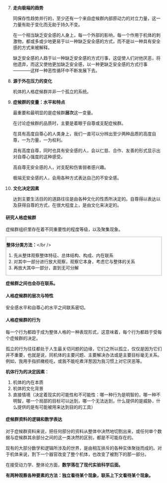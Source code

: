 7. **走向极端的趋势**

    同保存性趋势并行的，至少还有一个来自症候群内部原动力的对立力量，这一力量有助于变化而无助于持久不变。
    
    在一个相当缺乏安全感的人身上，每一个外部的影响，每一个作用于机体的刺激物，都或多或少地更易于以一种缺乏安全感的方式，而不是以一种具有安全感的方式来被解释。
    
    缺乏安全感的人趋于以一种缺乏安全感的方式行事，这促使人们对他厌恶，将他遗弃，而这又使他更加缺乏安全感，以一种更缺乏安全感的方式行事————这样一种恶性循环中不断发展下去。
    
8. **源于外在压力的变化**

    机体的人格症候群并非一个孤立的系统。
    
9. **症候群的变量：水平和特点**

    最重要和最明显的是症候群**层次**这一变量。 
    
    在讨论症候群的品质时，主要是着眼于自尊或支配症候群。
    
    在具有高度自尊心的人类身上，我们一直可以分辨出至少两种品质的高度自尊，一为力量，一为权利。
    
    具有高度自尊，同时也具有安全感的人，会以仁慈、合作、友善的形式显示出对自尊心强度的这种感受。
    
    高自尊无安全感的人，对支配和伤害弱者感兴趣。
    
    极端无安全感的人，会用各种方式表达自己的不安全感。
    
10. **文化决定因素**

    达到主要生活目的的道路往往是由各种文化的性质所决定的。自尊得以表达以及获得自尊的方式，在很大程度上，是由文化来决定的。
    
    
#### 研究人格症候群

症候群组织里存在着不同重要性的程度等级，以及聚集现象。

<div style="border:2px solid lightgrey">  
      
<b>整体分类方法：</b></br />

<ol>
<li>先从整体观察整体特征、总体结构、构成、内在联系</li>

<li>对其中一部分进行放大观察，观察它本身，考虑它与整体的关系</li>

<li>再放大其中一部分，直到无可分解</li>
</ol>

</div>

**症候群之间也会存在联系。**

#### 人格症候群的层次与特性

安全感水平和自尊心的水平之间联系密切。

#### 人格症候群的行为

每一个行为都趋于成为整体人格的一种表现形式，这意味着，每个行为都趋于受每个症候群的决定。

孤立的行为往往都处于人生最关切问题的边缘，它们之所以孤立，仅仅是因为它们并不重要，也就是说，同机体的主要问题、主要解决办法或是主要目标毫无关系。例如，我用手指抓橄榄吃，或我不能吃煮洋葱因为我习惯上对它厌恶等。

**机体行为的决定因素**：

1. 机体的内在本质
2. 机体的文化背景
3. 直接情境（决定着现实的可能性和不可能性：哪一种行为是明智的，哪一种不明智，哪一个局部的目标可以达到，哪一个无法达到，什么提供的是威胁，什么提供的是有可能被用来达到目的的工具）

#### 症候群资料的逻辑和数学表达

对于症候群资料来说，把任何部分的资料从整体中决然地切割出来，或任何单个数据与症候群其余部分之间的这一类决然的区别，都是不可能存在的。

现有的大部分数学和逻辑所涉及的世界，是由相互排斥的各种实体聚拢而成的。对于机体来说，割下一个器官改变了整个机体，也改变了被割下的那一部分。

在接受动力学、整体论方面，**数学落在了现代实验科学后面。**

**有两种观察各种要素的方法：独立看待某个现象，联系上下文看待某个现象。**



